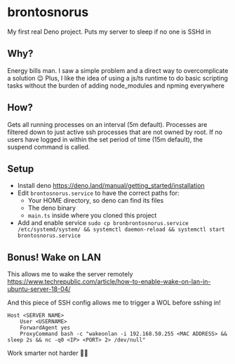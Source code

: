 # brontosnorus
My first real Deno project. Puts my server to sleep if no one is SSHd in

## Why?

Energy bills man. I saw a simple problem and a direct way to overcomplicate a solution :wink:
Plus, I like the idea of using a js/ts runtime to do basic scripting tasks without the burden of adding node_modules and npming everywhere

## How?

Gets all running processes on an interval (5m default). Processes are filtered down to just active ssh processes that are not owned by root. If no users have logged in within the set period of time (15m default), the suspend command is called.

## Setup

- Install deno https://deno.land/manual/getting_started/installation
- Edit `brontosnorus.service` to have the correct paths for:
  - Your HOME directory, so deno can find its files
  - The deno binary
  - `main.ts` inside where you cloned this project
- Add and enable service `sudo cp bronbrontosnorus.service /etc/systemd/system/ && systemctl daemon-reload && systemctl start brontosnorus.service`

## Bonus! Wake on LAN

This allows me to wake the server remotely https://www.techrepublic.com/article/how-to-enable-wake-on-lan-in-ubuntu-server-18-04/

And this piece of SSH config allows me to trigger a WOL before sshing in!
```
Host <SERVER NAME>
    User <USERNAME>
    ForwardAgent yes
    ProxyCommand bash -c "wakeonlan -i 192.168.50.255 <MAC ADDRESS> && sleep 2s && nc -q0 <IP> <PORT> 2> /dev/null" 
```
Work smarter not harder :muscle::brain:
